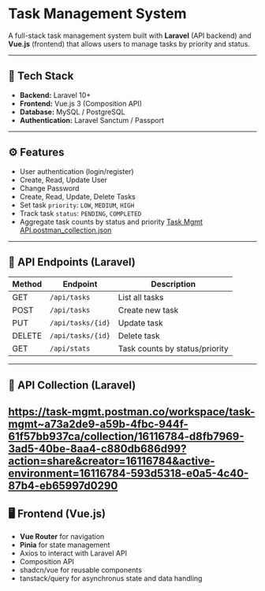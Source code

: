 # Task Management System

A full-stack task management system built with **Laravel** (API backend) and **Vue.js** (frontend) that allows users to manage tasks by priority and status.

---

## 🧱 Tech Stack

- **Backend:** Laravel 10+
- **Frontend:** Vue.js 3 (Composition API)
- **Database:** MySQL / PostgreSQL
- **Authentication:** Laravel Sanctum / Passport

---

## ⚙️ Features

- User authentication (login/register)
- Create, Read, Update User
- Change Password
- Create, Read, Update, Delete Tasks
- Set task `priority`: `LOW`, `MEDIUM`, `HIGH`
- Track task `status`: `PENDING`, `COMPLETED`
- Aggregate task counts by status and priority
[Task Mgmt API.postman_collection.json](https://github.com/user-attachments/files/20237304/Task.Mgmt.API.postman_collection.json)

---

## 🔐 API Endpoints (Laravel)

| Method | Endpoint              | Description                  |
|--------|-----------------------|------------------------------|
| GET    | `/api/tasks`          | List all tasks               |
| POST   | `/api/tasks`          | Create new task              |
| PUT    | `/api/tasks/{id}`     | Update task                  |
| DELETE | `/api/tasks/{id}`     | Delete task                  |
| GET    | `/api/stats`          | Task counts by status/priority |

---

## 🔐 API Collection (Laravel)

https://task-mgmt.postman.co/workspace/task-mgmt~a73a2de9-a59b-4fbc-944f-61f57bb937ca/collection/16116784-d8fb7969-3ad5-40be-8aa4-c880db686d99?action=share&creator=16116784&active-environment=16116784-593d5318-e0a5-4c40-87b4-eb65997d0290
---

## 🖥️ Frontend (Vue.js)

- **Vue Router** for navigation
- **Pinia** for state management
- Axios to interact with Laravel API
- Composition API 
- shadcn/vue for reusable components
- tanstack/query for asynchronus state and data handling
